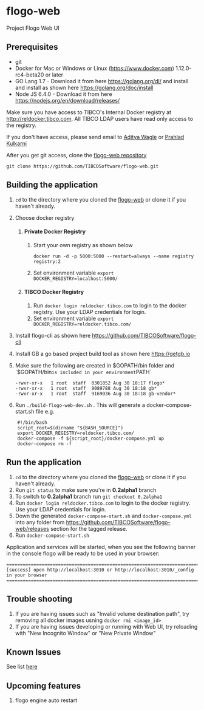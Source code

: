 # flogo-web
Project Flogo Web UI  

## Prerequisites

- git
- Docker for Mac or Windows or Linux (https://www.docker.com) 1.12.0-rc4-beta20 or later
- GO Lang 1.7 - Download it from here https://golang.org/dl/ and install and install as shown here https://golang.org/doc/install 
- Node JS 6.4.0 - Download it from here https://nodejs.org/en/download/releases/ 

Make sure you have access to TIBCO's Internal Docker registry at http://reldocker.tibco.com. All TIBCO LDAP users have read only access to the registry.


If you don't have access, please send email to [Aditya Wagle](mailto:awagle@tibco.com?subject=Flogo%20Docker%20Access) or [Prahlad Kulkarni](mailto:pkulkarn@tibco.com?subject=Flogo%20%20Access)

After you get git access, clone the [flogo-web repository](https://github.com/TIBCOSoftware/flogo-web.git)

```
git clone https://github.com/TIBCOSoftware/flogo-web.git
```
## Building the application
1. `cd` to the directory where you cloned the [flogo-web](https://github.com/TIBCOSoftware/flogo-web.git) or clone it if you haven't already.
1. Choose docker registry 
    1. #### Private Docker Registry 
       1. Start your own registry as shown below
            ```
            docker run -d -p 5000:5000 --restart=always --name registry registry:2
            ```
       1. Set environment variable `export DOCKER_REGISTRY=localhost:5000/`

    1. #### TIBCO Docker Registry
        1. Run `docker login reldocker.tibco.com` to login to the docker registry. Use your LDAP credentials for login.
        1. Set environment variable `export DOCKER_REGISTRY=reldocker.tibco.com/`
        
1. Install flogo-cli as shown here https://github.com/TIBCOSoftware/flogo-cli
1. Install GB a go based project build tool as shown here https://getgb.io
1. Make sure the following are created in $GOPATH/bin folder and `$GOPATH/bin` is included in your environment `PATH`
    ```
    -rwxr-xr-x   1 root  staff  8301852 Aug 30 18:17 flogo*
    -rwxr-xr-x   1 root  staff  9089788 Aug 30 18:18 gb*
    -rwxr-xr-x   1 root  staff  9169036 Aug 30 18:18 gb-vendor*
    ```
1. Run `./build-flogo-web-dev.sh` . This will generate a docker-compose-start.sh file e.g.
```
    #!/bin/bash
    script_root=$(dirname "${BASH_SOURCE}")
    export DOCKER_REGISTRY=reldocker.tibco.com/
    docker-compose -f ${script_root}/docker-compose.yml up
    docker-compose rm -f
```
## Run the application

1. `cd` to the directory where you cloned the [flogo-web](https://github.com/TIBCOSoftware/flogo-web.git) or clone it if you haven't already.
1. Run `git status` to make sure you're in **0.2alpha1** branch
1. To switch to **0.2alpha1** branch run `git checkout 0.2alpha1`
1. Run `docker login reldocker.tibco.com` to login to the docker registry. Use your LDAP credentials for login.
1. Down the generated `docker-compose-start.sh` and `docker-compose.yml` into any folder from https://github.com/TIBCOSoftware/flogo-web/releases section for the tagged release.
1. Run `docker-compose-start.sh`


Application and services will be started, when you see the following banner in the console flogo will be ready to be used in your browser:

```
=============================================================================================
[success] open http://localhost:3010 or http://localhost:3010/_config in your browser
=============================================================================================
```
## Trouble shooting

1. If you are having issues such as "Invalid volume destination path", try removing all docker images usning `docker rmi <image_id>`
2. If you are having issues developing or running with Web UI, try reloading with "New Incognito Window" or "New Private Window"

## Known Issues
See list [here](https://github.com/TIBCOSoftware/flogo-web/issues?q=is%3Aopen+is%3Aissue+label%3Abug)

## Upcoming features

1. flogo engine auto restart
